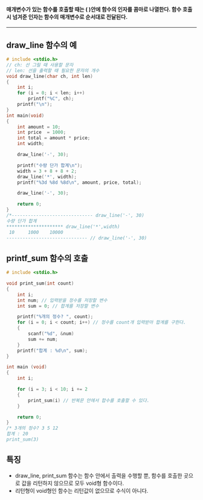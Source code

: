 #### 매개변수가 있는 함수를 호출할 때는 ( )안에 함수의 인자를 콤마로 나열한다. 함수 호출 시 넘겨준 인자는 함수의 매개변수로 순서대로 전달된다. ####
____
## draw_line 함수의 예 ##

```c
# include <stdio.h>
// ch: 선 그릴 때 사용할 문자
// len: 선을 출력할 때 필요한 문자의 개수
void draw_line(char ch, int len) 
{
	int i;
	for (i = 0; i < len; i++)
		printf("%C", ch);
	printf("\n");
}
int main(void)
{
	int amount = 10;
	int price  = 1000;
	int total = amount * price;
	int width;

	draw_line('-', 30);

	printf("수량 단가 합계\n");
	width = 3 + 8 + 8 + 2;
	draw_line('*', width);
	printf("%3d %8d %8d\n", amount, price, total);

	draw_line('-', 30);

	return 0;
}
/*------------------------------ draw_line('-', 30)
수량 단가 합계
********************* draw_line('*',width)
 10     1000    10000
------------------------------ // draw_line('-', 30)
```

## printf_sum 함수의 호출 ##
```c
# include <stdio.h>

void print_sum(int count)
{
	int i;
	int num; // 입력받을 정수를 저장할 변수
	int sum = 0; // 합계를 저장할 변수

	printf("%개의 정수? ", count);
	for (i = 0; i < count; i++) // 정수를 count개 입력받아 합계를 구한다.
	{
		scanf("%d", &num)
		sum += num;
	}
	printf("합계 : %d\n", sum);
}

int main (void)
{
	int i;

	for (i = 3; i < 10; i += 2
	{
		print_sum(i) // 반복문 안에서 합수를 호출할 수 있다.
	}

	return 0;
}
/* 3개의 정수? 3 5 12
합계 : 20
print_sum(3)
```

## 특징 ##

- draw_line, print_sum 함수는 함수 안에서 출력을 수행할 뿐, 함수를 호출한 곳으로 값을 리턴하지 않으므로 모두 void형 함수이다.
- 리턴형이 void형인 함수는 리턴값이 없으므로 수식이 아니다.